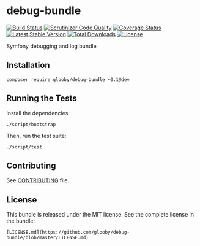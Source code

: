 # debug-bundle
[![Build Status](https://travis-ci.org/glooby/debug-bundle.svg?branch=0.1)](https://travis-ci.org/glooby/debug-bundle)
[![Scrutinizer Code Quality](https://scrutinizer-ci.com/g/glooby/debug-bundle/badges/quality-score.png?b=master)](https://scrutinizer-ci.com/g/glooby/debug-bundle/?branch=master)
[![Coverage Status](https://coveralls.io/repos/glooby/debug-bundle/badge.svg?branch=master&service=github)](https://coveralls.io/github/glooby/debug-bundle?branch=master)
[![Latest Stable Version](https://poser.pugx.org/glooby/debug-bundle/version)](https://packagist.org/packages/glooby/debug-bundle)
[![Total Downloads](https://poser.pugx.org/glooby/debug-bundle/downloads)](https://packagist.org/packages/glooby/debug-bundle)
[![License](https://poser.pugx.org/glooby/debug-bundle/license)](https://packagist.org/packages/glooby/debug-bundle)

Symfony debugging and log bundle

Installation
-----------------

    composer require glooby/debug-bundle ~0.1@dev

Running the Tests
-----------------

Install the dependencies:

    ./script/bootstrap

Then, run the test suite:

    ./script/test


Contributing
------------

See
[CONTRIBUTING](https://github.com/glooby/debug-bundle/blob/master/CONTRIBUTING.md)
file.

License
-------

This bundle is released under the MIT license. See the complete license in the
bundle:

    [LICENSE.md](https://github.com/glooby/debug-bundle/blob/master/LICENSE.md)
